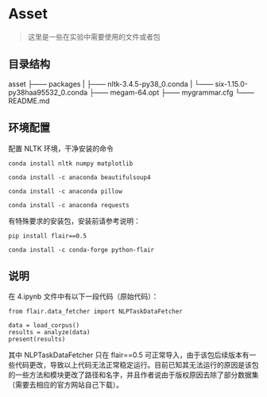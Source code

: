 # Asset

> 这里是一些在实验中需要使用的文件或者包

## 目录结构

asset
├—— packages
|    	├—— nltk-3.4.5-py38_0.conda
|    	└—— six-1.15.0-py38haa95532_0.conda
├—— megam-64.opt
├—— mygrammar.cfg
└—— README.md





## 环境配置

配置 NLTK 环境，干净安装的命令

```
conda install nltk numpy matplotlib

conda install -c anaconda beautifulsoup4

conda install -c anaconda pillow

conda install -c anaconda requests
```



有特殊要求的安装包，安装前请参考说明：

```
pip install flair==0.5

conda install -c conda-forge python-flair
```



## 说明

在 4.ipynb 文件中有以下一段代码（原始代码）：

```
from flair.data_fetcher import NLPTaskDataFetcher

data = load_corpus()
results = analyze(data)
present(results)
```

其中 NLPTaskDataFetcher 只在 flair==0.5 可正常导入，由于该包后续版本有一些代码更改，导致以上代码无法正常稳定运行。目前已知其无法运行的原因是该包的一些方法和模块更改了路径和名字，并且作者说由于版权原因去除了部分数据集（需要去相应的官方网站自己下载）。
